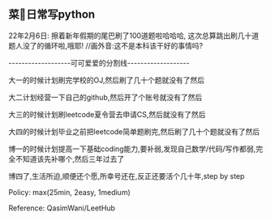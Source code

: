 ## 菜🐶日常写python
<p>22年2月6日: 擦着新年假期的尾巴刷了100道题啦哈哈哈, 这次总算跳出刷几十道题人没了的循环啦,哦耶! //画外音:这不是本科该干好的事情吗?</p>
<p>-------------------可可爱爱的分割线-------------------</p>
<p>大一的时候计划刷完学校的OJ,然后刷了几十个题就没有了然后</p>
<p>大二计划经营一下自己的github,然后开了个账号就没有了然后</p>
<p>大三的时候计划刷leetcode夏令营去申请CS,然后就没有了然后</p>
<p>大四的时候计划毕业之前把leetcode简单题刷完,然后刷了几十个题就没有了然后</p>
<p>博一的时候计划提高一下基础coding能力,要补弱,发现自己数学/代码/写作都弱,完全不知道该先补哪个,然后三年过去了</p>
<p>博四了,生活所迫,顺便还个愿,所幸号还在,反正还要活个几十年,step by step</p>

<p>Policy: max(25min, 2easy, 1medium)</p>

Reference: QasimWani/LeetHub
